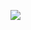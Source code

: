 <a href="https://ko.legacy.reactjs.org/"><img src="https://img.shields.io/badge/react-61DAFB?style=for-the-badge&logo=react&logoColor=white"></a>
